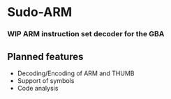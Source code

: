 # Sudo-ARM
 
### WIP ARM instruction set decoder for the GBA 

## Planned features
- Decoding/Encoding of ARM and THUMB
- Support of symbols
- Code analysis
